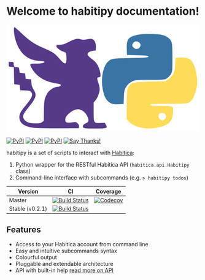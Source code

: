 # Welcome to habitipy documentation!
![logo](assets/images/logo.svg) 

[![PyPI](https://img.shields.io/pypi/v/habitipy.svg)](https://pypi.python.org/pypi/habitipy) [![PyPI](https://img.shields.io/pypi/pyversions/habitipy.svg)](https://pypi.python.org/pypi/habitipy) [![PyPI](https://img.shields.io/pypi/l/habitipy.svg)](https://pypi.python.org/pypi/habitipy) [![Say Thanks!](https://img.shields.io/badge/Say%20Thanks-!-1EAEDB.svg)](https://saythanks.io/to/ASMfreaK)

habitipy is a set of scripts to interact with [Habitica](http://habitica.com):

1. Python wrapper for the RESTful Habitica API (`habitica.api.Habitipy` class)
2. Command-line interface with subcommands (e.g. `> habitipy todos`)

| Version | CI | Coverage |
| ---- | ---- | ----- |
| Master |  [![Build Status](https://api.travis-ci.org/ASMfreaK/habitipy.svg?branch=master)](https://travis-ci.org/ASMfreaK/habitipy) | [![Codecov](https://img.shields.io/codecov/c/github/ASMfreaK/habitipy.svg)](https://codecov.io/gh/ASMfreaK/habitipy)  |
| Stable (v0.2.1) | [![Build Status](https://api.travis-ci.org/ASMfreaK/habitipy.svg?branch=v0.2.1)](https://travis-ci.org/ASMfreaK/habitipy)|  |

Features
--------

* Access to your Habitica account from command line
* Easy and intuitive subcommands syntax
* Colourful output
* Pluggable and extendable architecture
* API with built-in help [read more on API](api.md)
